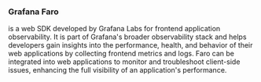 ### Grafana Faro 
is a web SDK developed by Grafana Labs for frontend application observability. It is part of Grafana's broader observability stack and helps developers gain insights into the performance, health, and behavior of their web applications by collecting frontend metrics and logs. Faro can be integrated into web applications to monitor and troubleshoot client-side issues, enhancing the full visibility of an application's performance.